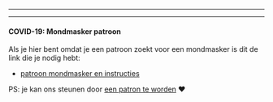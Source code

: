 - - -
- - -

#### COVID-19: Mondmasker patroon

Als je hier bent omdat je een patroon zoekt voor een mondmasker is dit de link die je nodig hebt:

 - [patroon mondmasker en instructies](/blog/facemask-frenzy)

PS: je kan ons steunen door [een patron te worden](/patrons/join) ❤️
